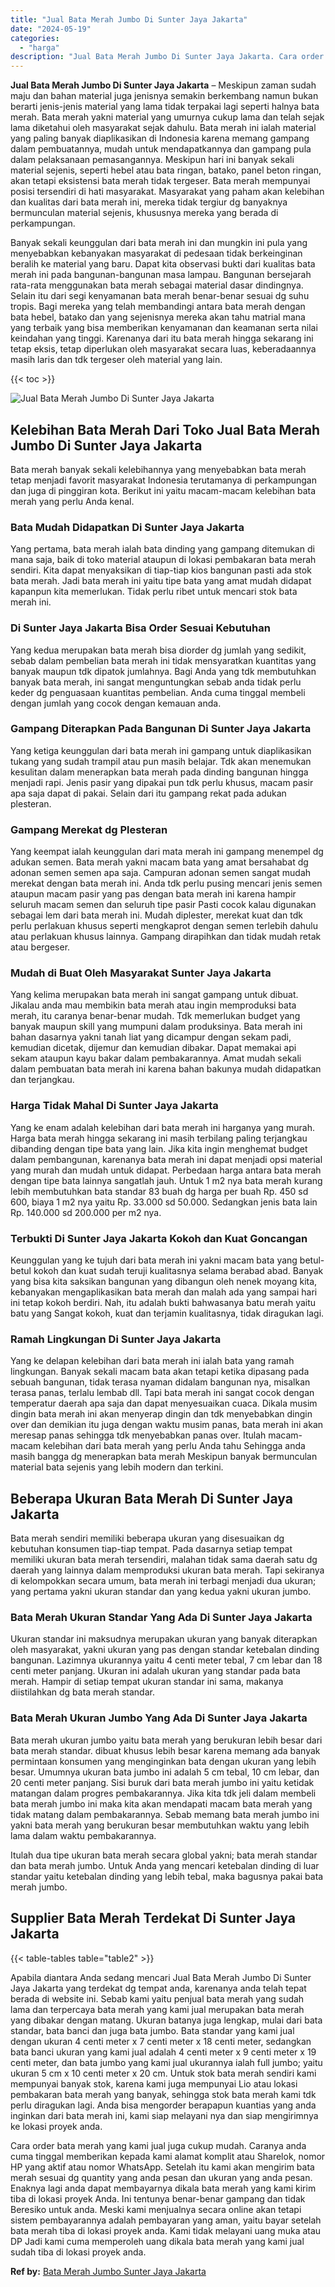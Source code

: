 ```yaml
---
title: "Jual Bata Merah Jumbo Di Sunter Jaya Jakarta"
date: "2024-05-19"
categories: 
  - "harga"
description: "Jual Bata Merah Jumbo Di Sunter Jaya Jakarta. Cara order bata merah yang kami jual juga cukup mudah. Caranya anda cuma tinggal memberikan kepada kami alamat..."
---
```


**Jual Bata Merah Jumbo Di Sunter Jaya Jakarta** – Meskipun zaman sudah maju dan bahan material juga jenisnya semakin berkembang namun bukan berarti jenis-jenis material yang lama tidak terpakai lagi seperti halnya bata merah. Bata merah yakni material yang umurnya cukup lama dan telah sejak lama diketahui oleh masyarakat sejak dahulu. Bata merah ini ialah material yang paling banyak diaplikasikan di Indonesia karena memang gampang dalam pembuatannya, mudah untuk mendapatkannya dan gampang pula dalam pelaksanaan pemasangannya. Meskipun hari ini banyak sekali material sejenis, seperti hebel atau bata ringan, batako, panel beton ringan, akan tetapi eksistensi bata merah tidak tergeser. Bata merah mempunyai posisi tersendiri di hati masyarakat. Masyarakat yang paham akan kelebihan dan kualitas dari bata merah ini, mereka tidak tergiur dg banyaknya bermunculan material sejenis, khususnya mereka yang berada di perkampungan.

Banyak sekali keunggulan dari bata merah ini dan mungkin ini pula yang menyebabkan kebanyakan masyarakat di pedesaan tidak berkeinginan beralih ke material yang baru. Dapat kita observasi bukti dari kualitas bata merah ini pada bangunan-bangunan masa lampau. Bangunan bersejarah rata-rata menggunakan bata merah sebagai material dasar dindingnya. Selain itu dari segi kenyamanan bata merah benar-benar sesuai dg suhu tropis. Bagi mereka yang telah membandingi antara bata merah dengan bata hebel, batako dan yang sejenisnya mereka akan tahu matrial mana yang terbaik yang bisa memberikan kenyamanan dan keamanan serta nilai keindahan yang tinggi. Karenanya dari itu bata merah hingga sekarang ini tetap eksis, tetap diperlukan oleh masyarakat secara luas, keberadaannya masih laris dan tdk tergeser oleh material yang lain.

{{< toc >}}

![Jual Bata Merah Jumbo Di Sunter Jaya Jakarta](/images/jual-bata-merah-14.png)

## Kelebihan Bata Merah Dari Toko Jual Bata Merah Jumbo Di Sunter Jaya Jakarta

Bata merah banyak sekali kelebihannya yang menyebabkan bata merah tetap menjadi favorit masyarakat Indonesia terutamanya di perkampungan dan juga di pinggiran kota. Berikut ini yaitu macam-macam kelebihan bata merah yang perlu Anda kenal.

### Bata Mudah Didapatkan Di Sunter Jaya Jakarta

Yang pertama, bata merah ialah bata dinding yang gampang ditemukan di mana saja, baik di toko material ataupun di lokasi pembakaran bata merah sendiri. Kita dapat menyaksikan di tiap-tiap kios bangunan pasti ada stok bata merah. Jadi bata merah ini yaitu tipe bata yang amat mudah didapat kapanpun kita memerlukan. Tidak perlu ribet untuk mencari stok bata merah ini.

### Di Sunter Jaya Jakarta Bisa Order Sesuai Kebutuhan

Yang kedua merupakan bata merah bisa diorder dg jumlah yang sedikit, sebab dalam pembelian bata merah ini tidak mensyaratkan kuantitas yang banyak maupun tdk dipatok jumlahnya. Bagi Anda yang tdk membutuhkan banyak bata merah, ini sangat menguntungkan sebab anda tidak perlu keder dg penguasaan kuantitas pembelian. Anda cuma tinggal membeli dengan jumlah yang cocok dengan kemauan anda.

### Gampang Diterapkan Pada Bangunan Di Sunter Jaya Jakarta

Yang ketiga keunggulan dari bata merah ini gampang untuk diaplikasikan tukang yang sudah trampil atau pun masih belajar. Tdk akan menemukan kesulitan dalam menerapkan bata merah pada dinding bangunan hingga menjadi rapi. Jenis pasir yang dipakai pun tdk perlu khusus, macam pasir apa saja dapat di pakai. Selain dari itu gampang rekat pada adukan plesteran.

### Gampang Merekat dg Plesteran

Yang keempat ialah keunggulan dari mata merah ini gampang menempel dg adukan semen. Bata merah yakni macam bata yang amat bersahabat dg adonan semen semen apa saja. Campuran adonan semen sangat mudah merekat dengan bata merah ini. Anda tdk perlu pusing mencari jenis semen ataupun macam pasir yang pas dengan bata merah ini karena hampir seluruh macam semen dan seluruh tipe pasir Pasti cocok kalau digunakan sebagai lem dari bata merah ini. Mudah diplester, merekat kuat dan tdk perlu perlakuan khusus seperti mengkaprot dengan semen terlebih dahulu atau perlakuan khusus lainnya. Gampang dirapihkan dan tidak mudah retak atau bergeser.

### Mudah di Buat Oleh Masyarakat Sunter Jaya Jakarta

Yang kelima merupakan bata merah ini sangat gampang untuk dibuat. Jikalau anda mau membikin bata merah atau ingin memproduksi bata merah, itu caranya benar-benar mudah. Tdk memerlukan budget yang banyak maupun skill yang mumpuni dalam produksinya. Bata merah ini bahan dasarnya yakni tanah liat yang dicampur dengan sekam padi, kemudian dicetak, dijemur dan kemudian dibakar. Dapat memakai api sekam ataupun kayu bakar dalam pembakarannya. Amat mudah sekali dalam pembuatan bata merah ini karena bahan bakunya mudah didapatkan dan terjangkau.

### Harga Tidak Mahal Di Sunter Jaya Jakarta

Yang ke enam adalah kelebihan dari bata merah ini harganya yang murah. Harga bata merah hingga sekarang ini masih terbilang paling terjangkau dibanding dengan tipe bata yang lain. Jika kita ingin menghemat budget dalam pembangunan, karenanya bata merah ini dapat menjadi opsi material yang murah dan mudah untuk didapat. Perbedaan harga antara bata merah dengan tipe bata lainnya sangatlah jauh. Untuk 1 m2 nya bata merah kurang lebih membutuhkan bata standar 83 buah dg harga per buah Rp. 450 sd 600, biaya 1 m2 nya yaitu Rp. 33.000 sd 50.000. Sedangkan jenis bata lain Rp. 140.000 sd 200.000 per m2 nya.

### Terbukti Di Sunter Jaya Jakarta Kokoh dan Kuat Goncangan

Keunggulan yang ke tujuh dari bata merah ini yakni macam bata yang betul-betul kokoh dan kuat sudah teruji kualitasnya selama berabad abad. Banyak yang bisa kita saksikan bangunan yang dibangun oleh nenek moyang kita, kebanyakan mengaplikasikan bata merah dan malah ada yang sampai hari ini tetap kokoh berdiri. Nah, itu adalah bukti bahwasanya batu merah yaitu batu yang Sangat kokoh, kuat dan terjamin kualitasnya, tidak diragukan lagi.

### Ramah Lingkungan Di Sunter Jaya Jakarta

Yang ke delapan kelebihan dari bata merah ini ialah bata yang ramah lingkungan. Banyak sekali macam bata akan tetapi ketika dipasang pada sebuah bangunan, tidak terasa nyaman didalam bangunan nya, misalkan terasa panas, terlalu lembab dll. Tapi bata merah ini sangat cocok dengan temperatur daerah apa saja dan dapat menyesuaikan cuaca. Dikala musim dingin bata merah ini akan menyerap dingin dan tdk menyebabkan dingin over dan demikian itu juga dengan waktu musim panas, bata merah ini akan meresap panas sehingga tdk menyebabkan panas over. Itulah macam-macam kelebihan dari bata merah yang perlu Anda tahu Sehingga anda masih bangga dg menerapkan bata merah Meskipun banyak bermunculan material bata sejenis yang lebih modern dan terkini.

## Beberapa Ukuran Bata Merah Di Sunter Jaya Jakarta

Bata merah sendiri memiliki beberapa ukuran yang disesuaikan dg kebutuhan konsumen tiap-tiap tempat. Pada dasarnya setiap tempat memiliki ukuran bata merah tersendiri, malahan tidak sama daerah satu dg daerah yang lainnya dalam memproduksi ukuran bata merah. Tapi sekiranya di kelompokkan secara umum, bata merah ini terbagi menjadi dua ukuran; yang pertama yakni ukuran standar dan yang kedua yakni ukuran jumbo.

### Bata Merah Ukuran Standar Yang Ada Di Sunter Jaya Jakarta

Ukuran standar ini maksudnya merupakan ukuran yang banyak diterapkan oleh masyarakat, yakni ukuran yang pas dengan standar ketebalan dinding bangunan. Lazimnya ukurannya yaitu 4 centi meter tebal, 7 cm lebar dan 18 centi meter panjang. Ukuran ini adalah ukuran yang standar pada bata merah. Hampir di setiap tempat ukuran standar ini sama, makanya diistilahkan dg bata merah standar.

### Bata Merah Ukuran Jumbo Yang Ada Di Sunter Jaya Jakarta

Bata merah ukuran jumbo yaitu bata merah yang berukuran lebih besar dari bata merah standar. dibuat khusus lebih besar karena memang ada banyak permintaan konsumen yang menginginkan bata dengan ukuran yang lebih besar. Umumnya ukuran bata jumbo ini adalah 5 cm tebal, 10 cm lebar, dan 20 centi meter panjang. Sisi buruk dari bata merah jumbo ini yaitu ketidak matangan dalam progres pembakarannya. Jika kita tdk jeli dalam membeli bata merah jumbo ini maka kita akan mendapati macam bata merah yang tidak matang dalam pembakarannya. Sebab memang bata merah jumbo ini yakni bata merah yang berukuran besar membutuhkan waktu yang lebih lama dalam waktu pembakarannya.

Itulah dua tipe ukuran bata merah secara global yakni; bata merah standar dan bata merah jumbo. Untuk Anda yang mencari ketebalan dinding di luar standar yaitu ketebalan dinding yang lebih tebal, maka bagusnya pakai bata merah jumbo.

## Supplier Bata Merah Terdekat Di Sunter Jaya Jakarta

{{< table-tables table="table2" >}}

Apabila diantara Anda sedang mencari Jual Bata Merah Jumbo Di Sunter Jaya Jakarta yang terdekat dg tempat anda, karenanya anda telah tepat berada di website ini. Sebab kami yaitu penjual bata merah yang sudah lama dan terpercaya bata merah yang kami jual merupakan bata merah yang dibakar dengan matang. Ukuran batanya juga lengkap, mulai dari bata standar, bata banci dan juga bata jumbo. Bata standar yang kami jual dengan ukuran 4 centi meter x 7 centi meter x 18 centi meter, sedangkan bata banci ukuran yang kami jual adalah 4 centi meter x 9 centi meter x 19 centi meter, dan bata jumbo yang kami jual ukurannya ialah full jumbo; yaitu ukuran 5 cm x 10 centi meter x 20 cm. Untuk stok bata merah sendiri kami mempunyai banyak stok, karena kami juga mempunyai Lio atau lokasi pembakaran bata merah yang banyak, sehingga stok bata merah kami tdk perlu diragukan lagi. Anda bisa mengorder berapapun kuantias yang anda inginkan dari bata merah ini, kami siap melayani nya dan siap mengirimnya ke lokasi proyek anda.

Cara order bata merah yang kami jual juga cukup mudah. Caranya anda cuma tinggal memberikan kepada kami alamat komplit atau Sharelok, nomor HP yang aktif atau nomor WhatsApp. Setelah itu kami akan mengirim bata merah sesuai dg quantity yang anda pesan dan ukuran yang anda pesan. Enaknya lagi anda dapat membayarnya dikala bata merah yang kami kirim tiba di lokasi proyek Anda. Ini tentunya benar-benar gampang dan tidak Beresiko untuk anda. Meski kami menjualnya secara online akan tetapi sistem pembayarannya adalah pembayaran yang aman, yaitu bayar setelah bata merah tiba di lokasi proyek anda. Kami tidak melayani uang muka atau DP Jadi kami cuma memperoleh uang dikala bata merah yang kami jual sudah tiba di lokasi proyek anda.

**Ref by:** [Bata Merah Jumbo Sunter Jaya Jakarta](https://id.wikipedia.org/wiki/Bata)
